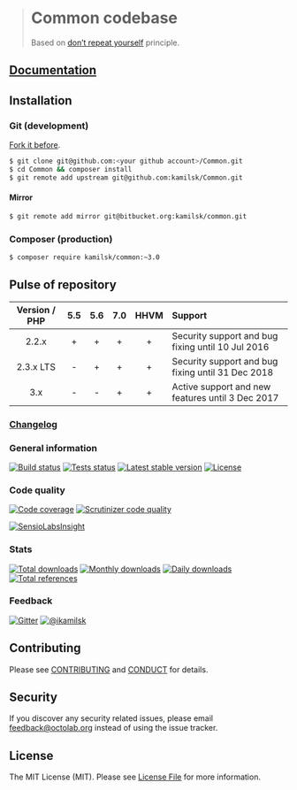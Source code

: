 > # Common codebase
>
> Based on [don’t repeat yourself](https://en.wikipedia.org/wiki/Don%27t_repeat_yourself) principle.

## [Documentation](https://github.com/kamilsk/Common/wiki)

## Installation

### Git (development)

[Fork it before](https://github.com/kamilsk/Common/fork).

```bash
$ git clone git@github.com:<your github account>/Common.git
$ cd Common && composer install
$ git remote add upstream git@github.com:kamilsk/Common.git
```

#### Mirror

```bash
$ git remote add mirror git@bitbucket.org:kamilsk/common.git
```

### Composer (production)

```bash
$ composer require kamilsk/common:~3.0
```

## Pulse of repository

| Version / PHP | 5.5 | 5.6 | 7.0 | HHVM | Support                                           |
|:-------------:|:---:|:---:|:---:|:----:|:--------------------------------------------------|
| 2.2.x         | +   | +   | +   | +    | Security support and bug fixing until 10 Jul 2016 |
| 2.3.x LTS     | -   | +   | +   | +    | Security support and bug fixing until 31 Dec 2018 |
| 3.x           | -   | -   | +   | +    | Active support and new features until 3 Dec 2017  |

### [Changelog](CHANGELOG.md)

### General information

[![Build status](https://travis-ci.org/kamilsk/Common.svg?branch=3.x)](https://travis-ci.org/kamilsk/Common)
[![Tests status](http://php-eye.com/badge/kamilsk/common/tested.svg?branch=3.x-dev)](http://php-eye.com/package/kamilsk/common)
[![Latest stable version](https://poser.pugx.org/kamilsk/common/v/stable.png)](https://packagist.org/packages/kamilsk/common)
[![License](https://poser.pugx.org/kamilsk/common/license.png)](https://packagist.org/packages/kamilsk/common)

### Code quality

[![Code coverage](https://scrutinizer-ci.com/g/kamilsk/Common/badges/coverage.png?b=3.x)](https://scrutinizer-ci.com/g/kamilsk/Common/?branch=3.x)
[![Scrutinizer code quality](https://scrutinizer-ci.com/g/kamilsk/Common/badges/quality-score.png?b=3.x)](https://scrutinizer-ci.com/g/kamilsk/Common/?branch=3.x)

[![SensioLabsInsight](https://insight.sensiolabs.com/projects/37088460-5995-43cd-9dcb-920ca502984d/big.png)](https://insight.sensiolabs.com/projects/37088460-5995-43cd-9dcb-920ca502984d)

### Stats

[![Total downloads](https://poser.pugx.org/kamilsk/common/downloads.png)](https://packagist.org/packages/kamilsk/common)
[![Monthly downloads](https://poser.pugx.org/kamilsk/common/d/monthly.png)](https://packagist.org/packages/kamilsk/common)
[![Daily downloads](https://poser.pugx.org/kamilsk/common/d/daily.png)](https://packagist.org/packages/kamilsk/common)
[![Total references](https://www.versioneye.com/php/kamilsk:common/reference_badge.svg)](https://www.versioneye.com/php/kamilsk:common/references)

### Feedback

[![Gitter](https://badges.gitter.im/Join%20Chat.svg)](https://gitter.im/kamilsk/small-tools?utm_source=badge&utm_medium=badge&utm_campaign=pr-badge)
[![@ikamilsk](https://img.shields.io/badge/author-%40ikamilsk-blue.svg)](https://twitter.com/ikamilsk)

## Contributing

Please see [CONTRIBUTING](CONTRIBUTING.md) and [CONDUCT](CONDUCT.md) for details.

## Security

If you discover any security related issues, please email feedback@octolab.org instead of using the issue tracker.

## License

The MIT License (MIT). Please see [License File](LICENSE.md) for more information.
